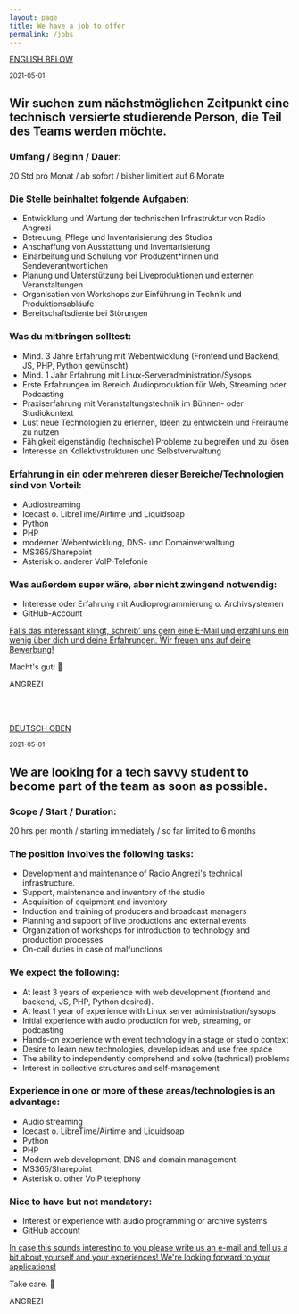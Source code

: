 ```yaml
---
layout: page
title: We have a job to offer
permalink: /jobs
---
```


<a id="de"></a>
<a href="#en">ENGLISH BELOW</a>

<small>2021-05-01</small>

## Wir suchen zum nächstmöglichen Zeitpunkt eine technisch versierte studierende Person, die Teil des Teams werden möchte.

### **Umfang / Beginn / Dauer:**

20 Std pro Monat / ab sofort / bisher limitiert auf 6 Monate

### **Die Stelle beinhaltet folgende Aufgaben:**
- Entwicklung und Wartung der technischen Infrastruktur von Radio Angrezi 
- Betreuung, Pflege und Inventarisierung des Studios 
- Anschaffung von Ausstattung und Inventarisierung 
- Einarbeitung und Schulung von Produzent*innen und Sendeverantwortlichen 
- Planung und Unterstützung bei Liveproduktionen und externen Veranstaltungen 
- Organisation von Workshops zur Einführung in Technik und Produktionsabläufe 
- Bereitschaftsdiente bei Störungen
  

### **Was du mitbringen solltest:** 
- Mind. 3 Jahre Erfahrung mit Webentwicklung (Frontend und Backend, JS, PHP, Python gewünscht) 
- Mind. 1 Jahr Erfahrung mit Linux-Serveradministration/Sysops 
- Erste Erfahrungen im Bereich Audioproduktion für Web, Streaming oder Podcasting 
- Praxiserfahrung mit Veranstaltungstechnik im Bühnen- oder Studiokontext
- Lust neue Technologien zu erlernen, Ideen zu entwickeln und Freiräume zu nutzen 
- Fähigkeit eigenständig (technische) Probleme zu begreifen und zu lösen 
- Interesse an Kollektivstrukturen und Selbstverwaltung 


### **Erfahrung in ein oder mehreren dieser Bereiche/Technologien sind von Vorteil:** 
- Audiostreaming 
- Icecast o. LibreTime/Airtime und Liquidsoap 
- Python 
- PHP 
- moderner Webentwicklung, DNS- und Domainverwaltung 
- MS365/Sharepoint 
- Asterisk o. anderer VoIP-Telefonie 

### **Was außerdem super wäre, aber nicht zwingend notwendig:** 
- Interesse oder Erfahrung mit Audioprogrammierung o. Archivsystemen
- GitHub-Account 


[Falls das interessant klingt, schreib' uns gern eine E-Mail und erzähl uns ein wenig über dich und deine Erfahrungen. Wir freuen uns auf deine Bewerbung!](mailto:radioangrezi@hfk-bremen.de)

Macht's gut! 💌 

ANGREZI

<br/><br/>

<a id="en"></a>
<a href="#de">DEUTSCH OBEN</a>


<small>2021-05-01</small>

## We are looking for a tech savvy student to become part of the team as soon as possible.

### **Scope / Start / Duration:** 

20 hrs per month / starting immediately / so far limited to 6 months

### **The position involves the following tasks:**
- Development and maintenance of Radio Angrezi's technical infrastructure.
- Support, maintenance and inventory of the studio
- Acquisition of equipment and inventory
- Induction and training of producers and broadcast managers
- Planning and support of live productions and external events
- Organization of workshops for introduction to technology and production processes
- On-call duties in case of malfunctions

### **We expect the following:**
- At least 3 years of experience with web development (frontend and backend, JS, PHP, Python desired).
- At least 1 year of experience with Linux server administration/sysops
- Initial experience with audio production for web, streaming, or podcasting
- Hands-on experience with event technology in a stage or studio context
- Desire to learn new technologies, develop ideas and use free space
- The ability to independently comprehend and solve (technical) problems
- Interest in collective structures and self-management

### **Experience in one or more of these areas/technologies is an advantage:**
- Audio streaming
- Icecast o. LibreTime/Airtime and Liquidsoap
- Python
- PHP
- Modern web development, DNS and domain management
- MS365/Sharepoint
- Asterisk o. other VoIP telephony

### **Nice to have but not mandatory:**
- Interest or experience with audio programming or archive systems
- GitHub account

[In case this sounds interesting to you please write us an e-mail and tell us a bit about yourself and your experiences! We're looking forward to your applications!](mailto:radioangrezi@hfk-bremen.de)

Take care. 💌 

ANGREZI
